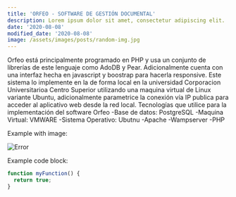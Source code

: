 ```yaml
---
title: 'ORFEO - SOFTWARE DE GESTIÓN DOCUMENTAL'
description: Lorem ipsum dolor sit amet, consectetur adipiscing elit.
date: '2020-08-08'
modified_date: '2020-08-08'
image: /assets/images/posts/random-img.jpg
---
```


Orfeo está principalmente programado en PHP y usa un conjunto de librerías de este lenguaje como AdoDB y Pear. Adicionalmente cuenta con una interfaz hecha en javascript y boostrap para hacerla responsive. Este sistema lo implemente en la de forma local en la universidad Corporacion Universitarioa Centro Superior utilizando una maquina virtual de Linux variante Ubuntu, adicionalmente parametrice la conexión vía IP publica para acceder al aplicativo web desde la red local. Tecnologías que utilice para la implementación del software Orfeo -Base de datos: PostgreSQL -Maquina Virtual: VMWARE -Sistema Operativo: Ubutnu -Apache -Wampserver -PHP

Example with image:

![Error](@@baseUrl@@/assets/images/posts/error.png)

Example code block:

```js
function myFunction() {
  return true;
}
```
